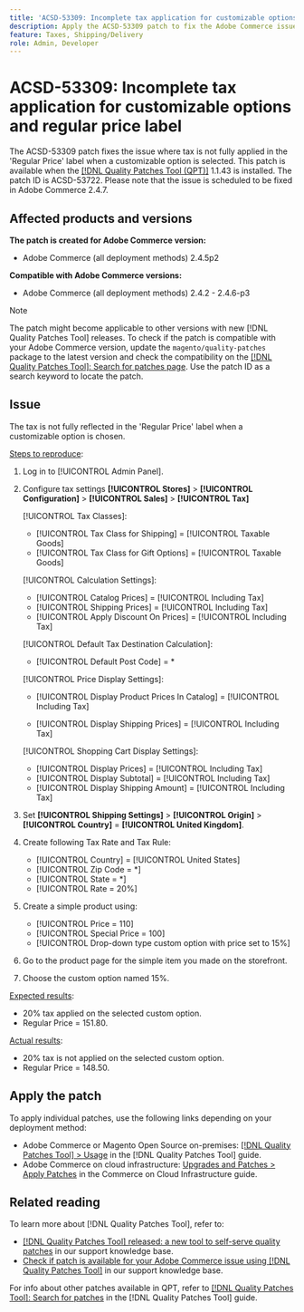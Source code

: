 ```yaml
---
title: 'ACSD-53309: Incomplete tax application for customizable options and regular price label'
description: Apply the ACSD-53309 patch to fix the Adobe Commerce issue where tax is not fully applied in the 'Regular Price' label when a customizable option is selected.
feature: Taxes, Shipping/Delivery
role: Admin, Developer
---
```

# ACSD-53309: Incomplete tax application for customizable options and regular price label

The ACSD-53309 patch fixes the issue where tax is not fully applied in the 'Regular Price' label when a customizable option is selected. This patch is available when the [[!DNL Quality Patches Tool (QPT)]](/help/announcements/adobe-commerce-announcements/magento-quality-patches-released-new-tool-to-self-serve-quality-patches.md) 1.1.43 is installed. The patch ID is ACSD-53722. Please note that the issue is scheduled to be fixed in Adobe Commerce 2.4.7.

## Affected products and versions

**The patch is created for Adobe Commerce version:**

* Adobe Commerce (all deployment methods) 2.4.5p2

**Compatible with Adobe Commerce versions:**

* Adobe Commerce (all deployment methods) 2.4.2 - 2.4.6-p3

>[!NOTE]
>
>The patch might become applicable to other versions with new [!DNL Quality Patches Tool] releases. To check if the patch is compatible with your Adobe Commerce version, update the `magento/quality-patches` package to the latest version and check the compatibility on the [[!DNL Quality Patches Tool]: Search for patches page](https://experienceleague.adobe.com/tools/commerce-quality-patches/index.html). Use the patch ID as a search keyword to locate the patch.

## Issue

The tax is not fully reflected in the 'Regular Price' label when a customizable option is chosen.

<u>Steps to reproduce</u>:

1. Log in to [!UICONTROL Admin Panel].
1. Configure tax settings **[!UICONTROL Stores]** > **[!UICONTROL Configuration]** > **[!UICONTROL Sales]** > **[!UICONTROL Tax]**

    [!UICONTROL Tax Classes]:

    * [!UICONTROL Tax Class for Shipping] = [!UICONTROL Taxable Goods]
    * [!UICONTROL Tax Class for Gift Options] = [!UICONTROL Taxable Goods]

    [!UICONTROL Calculation Settings]:

    * [!UICONTROL Catalog Prices] = [!UICONTROL Including Tax]
    * [!UICONTROL Shipping Prices] = [!UICONTROL Including Tax]
    * [!UICONTROL Apply Discount On Prices] = [!UICONTROL Including Tax]

    [!UICONTROL Default Tax Destination Calculation]:

    * [!UICONTROL Default Post Code] = *
    
    [!UICONTROL Price Display Settings]:

    * [!UICONTROL Display Product Prices In Catalog] = [!UICONTROL Including Tax]

    * [!UICONTROL Display Shipping Prices] = [!UICONTROL Including Tax]
    
    [!UICONTROL Shopping Cart Display Settings]:

    * [!UICONTROL Display Prices] = [!UICONTROL Including Tax]
    * [!UICONTROL Display Subtotal] = [!UICONTROL Including Tax]
    * [!UICONTROL Display Shipping Amount] = [!UICONTROL Including Tax]

1. Set **[!UICONTROL Shipping Settings]** > **[!UICONTROL Origin]** > **[!UICONTROL Country]** = **[!UICONTROL United Kingdom]**.

1. Create following Tax Rate and Tax Rule:

    * [!UICONTROL Country] = [!UICONTROL United States]
    * [!UICONTROL Zip Code = *]
    * [!UICONTROL State = *]
    * [!UICONTROL Rate = 20%]
1. Create a simple product using:
    * [!UICONTROL Price = 110]
    * [!UICONTROL Special Price = 100]
    * [!UICONTROL Drop-down type custom option with price set to 15%]
1. Go to the product page for the simple item you made on the storefront.
1. Choose the custom option named 15%.

<u>Expected results</u>:

* 20% tax applied on the selected custom option.
* Regular Price = 151.80.
    
<u>Actual results</u>:

* 20% tax is not applied on the selected custom option.
* Regular Price = 148.50.

## Apply the patch

To apply individual patches, use the following links depending on your deployment method:

* Adobe Commerce or Magento Open Source on-premises: [[!DNL Quality Patches Tool] > Usage](https://experienceleague.adobe.com/docs/commerce-operations/tools/quality-patches-tool/usage.html) in the [!DNL Quality Patches Tool] guide.
* Adobe Commerce on cloud infrastructure: [Upgrades and Patches > Apply Patches](https://experienceleague.adobe.com/docs/commerce-cloud-service/user-guide/develop/upgrade/apply-patches.html) in the Commerce on Cloud Infrastructure guide.

## Related reading

To learn more about [!DNL Quality Patches Tool], refer to:

* [[!DNL Quality Patches Tool] released: a new tool to self-serve quality patches](/help/announcements/adobe-commerce-announcements/magento-quality-patches-released-new-tool-to-self-serve-quality-patches.md) in our support knowledge base.
* [Check if patch is available for your Adobe Commerce issue using [!DNL Quality Patches Tool]](/help/support-tools/patches-available-in-qpt-tool/check-patch-for-magento-issue-with-magento-quality-patches.md) in our support knowledge base.

For info about other patches available in QPT, refer to [[!DNL Quality Patches Tool]: Search for patches](https://experienceleague.adobe.com/tools/commerce-quality-patches/index.html) in the [!DNL Quality Patches Tool] guide.
